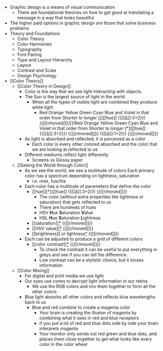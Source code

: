 - Graphic design is a means of visual communication
    - There are foundational theories on how to get good at translating a message in a way that looks beautiful
- The higher paid options in graphic design are those that solve business problems
- Theory and Foundations
    - Color Theory
    - Color Harmonies
    - Typography
    - Font Pairing
    - Type and Layout Hierarchy
    - Layout
    - Contrast and Scale
    - Design Psychology 
- [[Color Theory]]
    - [[Color Theory in Design]]
        - Color is the way that we see light interacting with objects.
        - The Sun is the largest source of light in the world
            - When all the types of visible light are combined they produce white light
                - Red Orange Yellow Green Cyan Blue and Violet in that order from Shorter to longer [*]([[hue]] {{[[∆]]:3+2}}) {{[[r/moved]]}}[*](Red Orange Yellow Green Cyan Blue and Violet in that order from Shorter to longer [*]([[hue]] {{[[∆]]:3+2}}) {{[[r/moved]]}} {{[[∆]]:1+2}}) {{[[r/moved]]}}
        - As light is absorbed and reflected, it is perceived as a color
            - Each color is every other colored absorbed and the color that we are looking  at reflected to us
        - Different mediums reflect light differently
            - Screens vs Glossy paper
    - [[Seeing the World through Color]]
        - As we see the world, we see a multitude of colors Each primary color has a spectrum depending on lightness, saturation
            - i.e. rose, fuschia
        - Each color has a multitude of parameters that define the color
            - [[hue]][*]([[hue]] {{[[∆]]:3+2}}) {{[[r/moved]]}}
                - The color (without extra properties like lightness or saturation) that gets reflected to us
                - There are hundreds of hues
                - HSV **H**ue **S**aturation **V**alue
                - HSL **H**ue **S**aturation **L**ightness
            - [[saturation]][*](((7nGWY47_K))) {{[[r/moved]]}}
            - [[HSV value]][*](((nU2MXnk-A))) {{[[r/moved]]}}
            - [[brightness]] or lightness[*](((0nX9VGp62))) {{[[r/moved]]}}
        - Each can be adjusted to produce a grid of different colors
            - [[color contrast]][*](((xZYv0IZGs))) {{[[r/moved]]}}
                - To check the contrast it can be useful to put everything in greys and see if you can tell the difference.
                - Low contrast can be a stylistic choice, but it looses information
    - [[Color Mixing]]
        - For digital and print media we use light
        - Our eyes use cones to decrypt light information in our retina
            - We use the RGB colors and mix them together to form all the other colors
        - Blue light absorbs all other colors and reflects blue wavelengths back to us
            - Blue and red combine to create a magenta color
                - Your brain is creating the illusion of magenta by combining what it sees in red and blue receptors
                - if you put a lot of red and blue dots side by side your brain interprets magenta
                - Your monitor only sends out red green and blue dots, and places them close together to get what looks like every color in the color wheel
